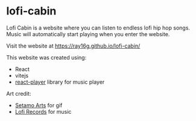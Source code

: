# lofi-cabin

Lofi Cabin is a website where you can listen to endless lofi hip hop songs. Music will automatically start playing when you enter the website.

Visit the website at https://ray16g.github.io/lofi-cabin/

This website was created using:
- React
- vitejs
- [react-player](https://setamo-arts.tumblr.com/post/617812801357053952) library for music player

Art credit:
- [Setamo Arts](https://setamo-arts.tumblr.com/post/617812801357053952) for gif
- [Lofi Records](https://www.youtube.com/playlist?list=PLofht4PTcKYnaH8w5olJCI-wUVxuoMHqM) for music
